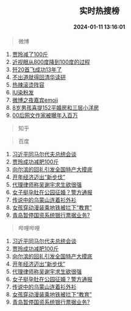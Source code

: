<div align="center"><h2>实时热搜榜</h2><h4>2024-01-11 13:16:01</h4></div>

> 微博  

1. [贾玲减了100斤](https://s.weibo.com/weibo?q=%E8%B4%BE%E7%8E%B2%E5%87%8F%E4%BA%86100%E6%96%A4&t=31&band_rank=1&Refer=top)<br />
2. [近视眼从800度降到100度的过程](https://s.weibo.com/weibo?q=%E8%BF%91%E8%A7%86%E7%9C%BC%E4%BB%8E800%E5%BA%A6%E9%99%8D%E5%88%B0100%E5%BA%A6%E7%9A%84%E8%BF%87%E7%A8%8B&t=31&band_rank=2&Refer=top)<br />
3. [歼20首飞成功13年了](https://s.weibo.com/weibo?q=%23%E6%AD%BC20%E9%A6%96%E9%A3%9E%E6%88%90%E5%8A%9F13%E5%B9%B4%E4%BA%86%23&t=31&band_rank=3&Refer=top)<br />
4. [不出道就得回清华读研](https://s.weibo.com/weibo?q=%E4%B8%8D%E5%87%BA%E9%81%93%E5%B0%B1%E5%BE%97%E5%9B%9E%E6%B8%85%E5%8D%8E%E8%AF%BB%E7%A0%94&t=31&band_rank=4&Refer=top)<br />
5. [热辣滚烫阵容](https://s.weibo.com/weibo?q=%E7%83%AD%E8%BE%A3%E6%BB%9A%E7%83%AB%E9%98%B5%E5%AE%B9&t=31&band_rank=5&Refer=top)<br />
6. [IU染粉发](https://s.weibo.com/weibo?q=%23IU%E6%9F%93%E7%B2%89%E5%8F%91%23&t=31&band_rank=6&Refer=top)<br />
7. [微博之夜嘉宾emoji](https://s.weibo.com/weibo?q=%E5%BE%AE%E5%8D%9A%E4%B9%8B%E5%A4%9C%E5%98%89%E5%AE%BEemoji&t=31&band_rank=7&Refer=top)<br />
8. [8岁男孩喜提152平婚房和三层小洋房](https://s.weibo.com/weibo?q=%238%E5%B2%81%E7%94%B7%E5%AD%A9%E5%96%9C%E6%8F%90152%E5%B9%B3%E5%A9%9A%E6%88%BF%E5%92%8C%E4%B8%89%E5%B1%82%E5%B0%8F%E6%B4%8B%E6%88%BF%23&t=31&band_rank=8&Refer=top)<br />
9. [00后网文作家被曝年入百万](https://s.weibo.com/weibo?q=%2300%E5%90%8E%E7%BD%91%E6%96%87%E4%BD%9C%E5%AE%B6%E8%A2%AB%E6%9B%9D%E5%B9%B4%E5%85%A5%E7%99%BE%E4%B8%87%23&t=31&band_rank=9&Refer=top)<br />

> 知乎  


> 百度  

1. [习近平同马尔代夫总统会谈](https://www.baidu.com/s?wd=%E4%B9%A0%E8%BF%91%E5%B9%B3%E5%90%8C%E9%A9%AC%E5%B0%94%E4%BB%A3%E5%A4%AB%E6%80%BB%E7%BB%9F%E4%BC%9A%E8%B0%88&sa=fyb_news&rsv_dl=fyb_news)<br />
2. [贾玲成功减肥100斤](https://www.baidu.com/s?wd=%E8%B4%BE%E7%8E%B2%E6%88%90%E5%8A%9F%E5%87%8F%E8%82%A5100%E6%96%A4&sa=fyb_news&rsv_dl=fyb_news)<br />
3. [向尔滨的回礼引发全国特产大摸底](https://www.baidu.com/s?wd=%E5%90%91%E5%B0%94%E6%BB%A8%E7%9A%84%E5%9B%9E%E7%A4%BC%E5%BC%95%E5%8F%91%E5%85%A8%E5%9B%BD%E7%89%B9%E4%BA%A7%E5%A4%A7%E6%91%B8%E5%BA%95&sa=fyb_news&rsv_dl=fyb_news)<br />
4. [开年经济迈出“新步伐”](https://www.baidu.com/s?wd=%E5%BC%80%E5%B9%B4%E7%BB%8F%E6%B5%8E%E8%BF%88%E5%87%BA%E2%80%9C%E6%96%B0%E6%AD%A5%E4%BC%90%E2%80%9D&sa=fyb_news&rsv_dl=fyb_news)<br />
5. [代理律师称吴谢宇求生欲很强](https://www.baidu.com/s?wd=%E4%BB%A3%E7%90%86%E5%BE%8B%E5%B8%88%E7%A7%B0%E5%90%B4%E8%B0%A2%E5%AE%87%E6%B1%82%E7%94%9F%E6%AC%B2%E5%BE%88%E5%BC%BA&sa=fyb_news&rsv_dl=fyb_news)<br />
6. [女子挺孕肚在公园征婚？警方通报](https://www.baidu.com/s?wd=%E5%A5%B3%E5%AD%90%E6%8C%BA%E5%AD%95%E8%82%9A%E5%9C%A8%E5%85%AC%E5%9B%AD%E5%BE%81%E5%A9%9A%EF%BC%9F%E8%AD%A6%E6%96%B9%E9%80%9A%E6%8A%A5&sa=fyb_news&rsv_dl=fyb_news)<br />
7. [传说中的乌蒙山连着衫外衫](https://www.baidu.com/s?wd=%E4%BC%A0%E8%AF%B4%E4%B8%AD%E7%9A%84%E4%B9%8C%E8%92%99%E5%B1%B1%E8%BF%9E%E7%9D%80%E8%A1%AB%E5%A4%96%E8%A1%AB&sa=fyb_news&rsv_dl=fyb_news)<br />
8. [女孩穿动漫装乘地铁被拦下“教育”](https://www.baidu.com/s?wd=%E5%A5%B3%E5%AD%A9%E7%A9%BF%E5%8A%A8%E6%BC%AB%E8%A3%85%E4%B9%98%E5%9C%B0%E9%93%81%E8%A2%AB%E6%8B%A6%E4%B8%8B%E2%80%9C%E6%95%99%E8%82%B2%E2%80%9D&sa=fyb_news&rsv_dl=fyb_news)<br />
9. [青岛暂停国资系统银行票据业务?](https://www.baidu.com/s?wd=%E9%9D%92%E5%B2%9B%E6%9A%82%E5%81%9C%E5%9B%BD%E8%B5%84%E7%B3%BB%E7%BB%9F%E9%93%B6%E8%A1%8C%E7%A5%A8%E6%8D%AE%E4%B8%9A%E5%8A%A1%3F&sa=fyb_news&rsv_dl=fyb_news)<br />

> 哔哩哔哩  

1. [习近平同马尔代夫总统会谈](https://www.baidu.com/s?wd=%E4%B9%A0%E8%BF%91%E5%B9%B3%E5%90%8C%E9%A9%AC%E5%B0%94%E4%BB%A3%E5%A4%AB%E6%80%BB%E7%BB%9F%E4%BC%9A%E8%B0%88&sa=fyb_news&rsv_dl=fyb_news)<br />
2. [贾玲成功减肥100斤](https://www.baidu.com/s?wd=%E8%B4%BE%E7%8E%B2%E6%88%90%E5%8A%9F%E5%87%8F%E8%82%A5100%E6%96%A4&sa=fyb_news&rsv_dl=fyb_news)<br />
3. [向尔滨的回礼引发全国特产大摸底](https://www.baidu.com/s?wd=%E5%90%91%E5%B0%94%E6%BB%A8%E7%9A%84%E5%9B%9E%E7%A4%BC%E5%BC%95%E5%8F%91%E5%85%A8%E5%9B%BD%E7%89%B9%E4%BA%A7%E5%A4%A7%E6%91%B8%E5%BA%95&sa=fyb_news&rsv_dl=fyb_news)<br />
4. [开年经济迈出“新步伐”](https://www.baidu.com/s?wd=%E5%BC%80%E5%B9%B4%E7%BB%8F%E6%B5%8E%E8%BF%88%E5%87%BA%E2%80%9C%E6%96%B0%E6%AD%A5%E4%BC%90%E2%80%9D&sa=fyb_news&rsv_dl=fyb_news)<br />
5. [代理律师称吴谢宇求生欲很强](https://www.baidu.com/s?wd=%E4%BB%A3%E7%90%86%E5%BE%8B%E5%B8%88%E7%A7%B0%E5%90%B4%E8%B0%A2%E5%AE%87%E6%B1%82%E7%94%9F%E6%AC%B2%E5%BE%88%E5%BC%BA&sa=fyb_news&rsv_dl=fyb_news)<br />
6. [女子挺孕肚在公园征婚？警方通报](https://www.baidu.com/s?wd=%E5%A5%B3%E5%AD%90%E6%8C%BA%E5%AD%95%E8%82%9A%E5%9C%A8%E5%85%AC%E5%9B%AD%E5%BE%81%E5%A9%9A%EF%BC%9F%E8%AD%A6%E6%96%B9%E9%80%9A%E6%8A%A5&sa=fyb_news&rsv_dl=fyb_news)<br />
7. [传说中的乌蒙山连着衫外衫](https://www.baidu.com/s?wd=%E4%BC%A0%E8%AF%B4%E4%B8%AD%E7%9A%84%E4%B9%8C%E8%92%99%E5%B1%B1%E8%BF%9E%E7%9D%80%E8%A1%AB%E5%A4%96%E8%A1%AB&sa=fyb_news&rsv_dl=fyb_news)<br />
8. [女孩穿动漫装乘地铁被拦下“教育”](https://www.baidu.com/s?wd=%E5%A5%B3%E5%AD%A9%E7%A9%BF%E5%8A%A8%E6%BC%AB%E8%A3%85%E4%B9%98%E5%9C%B0%E9%93%81%E8%A2%AB%E6%8B%A6%E4%B8%8B%E2%80%9C%E6%95%99%E8%82%B2%E2%80%9D&sa=fyb_news&rsv_dl=fyb_news)<br />
9. [青岛暂停国资系统银行票据业务?](https://www.baidu.com/s?wd=%E9%9D%92%E5%B2%9B%E6%9A%82%E5%81%9C%E5%9B%BD%E8%B5%84%E7%B3%BB%E7%BB%9F%E9%93%B6%E8%A1%8C%E7%A5%A8%E6%8D%AE%E4%B8%9A%E5%8A%A1%3F&sa=fyb_news&rsv_dl=fyb_news)<br />
